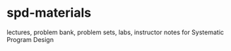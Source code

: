# spd-materials
lectures, problem bank, problem sets, labs, instructor notes for Systematic Program Design
